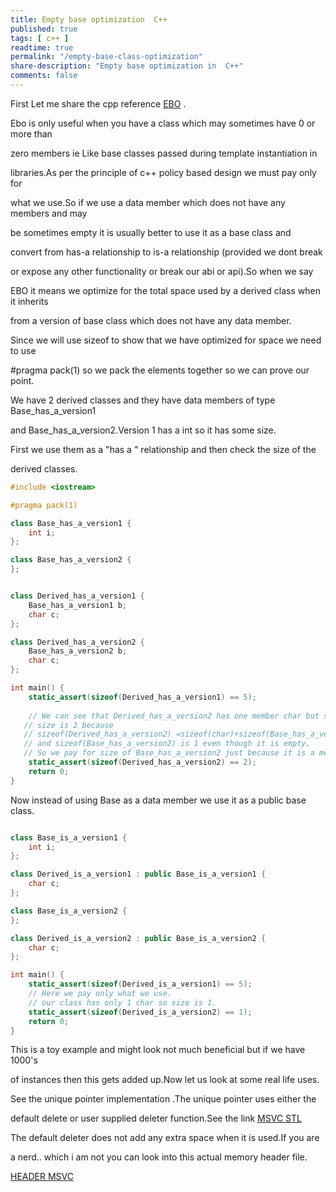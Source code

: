 ```yaml
---
title: Empty base optimization  C++
published: true
tags: [ c++ ]
readtime: true
permalink: "/empty-base-class-optimization"
share-description: "Empty base optimization in  C++"
comments: false
---
```


First Let me share the cpp reference [EBO](https://en.cppreference.com/w/cpp/language/ebo) .

Ebo is only useful when you have a class which may sometimes have 0 or more than

zero members ie Like base classes passed during template instantiation in 

libraries.As per the principle of c++ policy based design we must pay only for

what we use.So if we use a data member which does not have any members and may

be sometimes empty it is usually better to use it as a base class and 

convert from has-a relationship to is-a relationship (provided we dont break 

or expose any other functionality or break our abi or api).So when we say 

EBO it means we optimize for the total space used by a derived class when it inherits 

from a version of base class which does not have any data member.

Since we will use sizeof to show that we have optimized for space we need to use

#pragma pack(1) so  we pack the elements together so  we can prove our point.

We have 2 derived classes and they have data members of type Base_has_a_version1

and Base_has_a_version2.Version 1 has a int so it has some size.

First we use them as a "has a " relationship and then check the size of the

derived classes.
```cpp
#include <iostream>

#pragma pack(1)

class Base_has_a_version1 {
    int i;
};

class Base_has_a_version2 {
};


class Derived_has_a_version1 {
    Base_has_a_version1 b;
    char c;
};

class Derived_has_a_version2 {
    Base_has_a_version2 b;
    char c;
};

int main() {
    static_assert(sizeof(Derived_has_a_version1) == 5);
    
    // We can see that Derived_has_a_version2 has one member char but still 
   // size is 2 because 
   // sizeof(Derived_has_a_version2) =sizeof(char)+sizeof(Base_has_a_version2)
   // and sizeof(Base_has_a_version2) is 1 even though it is empty.
   // So we pay for size of Base_has_a_version2 just because it is a member.
    static_assert(sizeof(Derived_has_a_version2) == 2);
    return 0;
}


```
Now instead of using Base as a data member we use it as a public base class.

```cpp

class Base_is_a_version1 {
    int i;
};

class Derived_is_a_version1 : public Base_is_a_version1 {
    char c;
};

class Base_is_a_version2 {
};

class Derived_is_a_version2 : public Base_is_a_version2 {
    char c;
};

int main() {
    static_assert(sizeof(Derived_is_a_version1) == 5);
    // Here we pay only what we use.
    // our class has only 1 char so size is 1.
    static_assert(sizeof(Derived_is_a_version2) == 1);
    return 0;
}

```

This is a toy example and might look not much beneficial but if we have 1000's 

of instances then  this gets added up.Now let us look at some real life uses.

See the unique pointer implementation .The unique pointer uses either the 

default delete or user supplied deleter function.See the link [MSVC STL](https://learn.microsoft.com/en-us/cpp/standard-library/unique-ptr-class?view=msvc-170)

The default deleter does not add any extra space when it is used.If you are 

a nerd.. which i am not you can look into this actual memory header file. 

[HEADER MSVC](https://github.com/microsoft/STL/blob/main/stl/inc/memory#L1273)